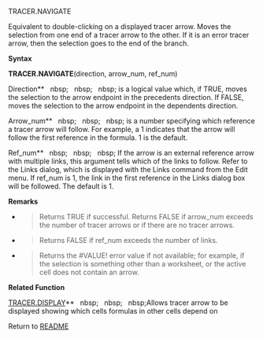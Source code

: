 TRACER.NAVIGATE

Equivalent to double-clicking on a displayed tracer arrow. Moves the
selection from one end of a tracer arrow to the other. If it is an error
tracer arrow, then the selection goes to the end of the branch.

**Syntax**

**TRACER.NAVIGATE**(direction, arrow\_num, ref\_num)

Direction**&nbsp;&nbsp;&nbsp;nbsp;&nbsp;&nbsp;&nbsp;nbsp;&nbsp;&nbsp;&nbsp;nbsp;&nbsp;is a logical value which, if TRUE,
moves the selection to the arrow endpoint in the precedents direction.
If FALSE, moves the selection to the arrow endpoint in the dependents
direction.

Arrow\_num**&nbsp;&nbsp;&nbsp;nbsp;&nbsp;&nbsp;&nbsp;nbsp;&nbsp;&nbsp;&nbsp;nbsp;&nbsp;is a number specifying which reference
a tracer arrow will follow. For example, a 1 indicates that the arrow
will follow the first reference in the formula. 1 is the default.

Ref\_num**&nbsp;&nbsp;&nbsp;nbsp;&nbsp;&nbsp;&nbsp;nbsp;&nbsp;&nbsp;&nbsp;nbsp;&nbsp;If the arrow is an external reference
arrow with multiple links, this argument tells which of the links to
follow. Refer to the Links dialog, which is displayed with the Links
command from the Edit menu. If ref\_num is 1, the link in the first
reference in the Links dialog box will be followed. The default is 1.

**Remarks**

  - > Returns TRUE if successful. Returns FALSE if arrow\_num exceeds
    > the number of tracer arrows or if there are no tracer arrows.

  - > Returns FALSE if ref\_num exceeds the number of links.

  - > Returns the \#VALUE\! error value if not available; for example,
    > if the selection is something other than a worksheet, or the
    > active cell does not contain an arrow.

**Related Function**

[TRACER.DISPLAY](TRACER.DISPLAY.md)**&nbsp;&nbsp;&nbsp;nbsp;&nbsp;&nbsp;&nbsp;nbsp;&nbsp;&nbsp;&nbsp;nbsp;Allows tracer arrow to be displayed
showing which cells formulas in other cells depend on



Return to [README](README.md)

